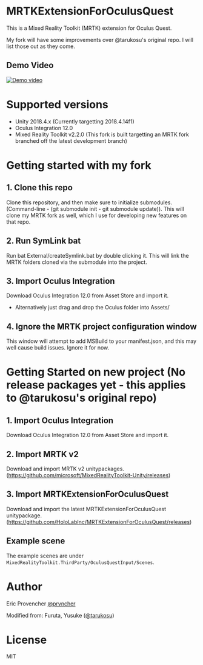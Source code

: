 # MRTKExtensionForOculusQuest
This is a Mixed Reality Toolkit (MRTK) extension for Oculus Quest.

My fork will have some improvements over @tarukosu's original repo. I will list those out as they come.

## Demo Video
[![Demo video](http://img.youtube.com/vi/iefcfgxgOA8/0.jpg)](http://www.youtube.com/watch?v=iefcfgxgOA8)

# Supported versions
- Unity 2018.4.x (Currently targetting 2018.4.14f1)
- Oculus Integration 12.0
- Mixed Reality Toolkit v2.2.0 (This fork is built targetting an MRTK fork branched off the latest development branch)

# Getting started with my fork
## 1. Clone this repo
Clone this repository, and then make sure to initialize submodules. (Command-line - (git submodule init - git submodule update)).
This will clone my MRTK fork as well, which I use for developing new features on that repo.

## 2. Run SymLink bat
Run bat External/createSymlink.bat by double clicking it.
This will link the MRTK folders cloned via the submodule into the project.

## 3. Import Oculus Integration
Download Oculus Integration 12.0 from Asset Store and import it.
- Alternatively just drag and drop the Oculus folder into Assets/

## 4. Ignore the MRTK project configuration window
This window will attempt to add MSBuild to your manifest.json, and this may well cause build issues. Ignore it for now.

# Getting Started on new project (No release packages yet - this applies to @tarukosu's original repo)
## 1. Import Oculus Integration
Download Oculus Integration 12.0 from Asset Store and import it.

## 2. Import MRTK v2
Download and import MRTK v2 unitypackages.  
(https://github.com/microsoft/MixedRealityToolkit-Unity/releases)

## 3. Import MRTKExtensionForOculusQuest
Download and import the latest MRTKExtensionForOculusQuest unitypackage.  
(https://github.com/HoloLabInc/MRTKExtensionForOculusQuest/releases)

## Example scene
The example scenes are under `MixedRealityToolkit.ThirdParty/OculusQuestInput/Scenes`.

# Author
Eric Provencher [@prvncher](https://twitter.com/prvncher)

Modified from: 
Furuta, Yusuke ([@tarukosu](https://twitter.com/tarukosu))

# License
MIT
